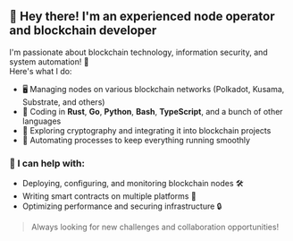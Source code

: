 ## 👋 Hey there! I'm an experienced node operator and blockchain developer

I'm passionate about blockchain technology, information security, and system automation! 🚀  
Here's what I do:

- 🖥 Managing nodes on various blockchain networks (Polkadot, Kusama, Substrate, and others)
- 📜 Coding in **Rust**, **Go**, **Python**, **Bash**, **TypeScript**, and a bunch of other languages
- 🔐 Exploring cryptography and integrating it into blockchain projects
- 🤖 Automating processes to keep everything running smoothly

### 🔧 I can help with:
- Deploying, configuring, and monitoring blockchain nodes 🛠
- Writing smart contracts on multiple platforms 📜
- Optimizing performance and securing infrastructure 🔒

> Always looking for new challenges and collaboration opportunities!

